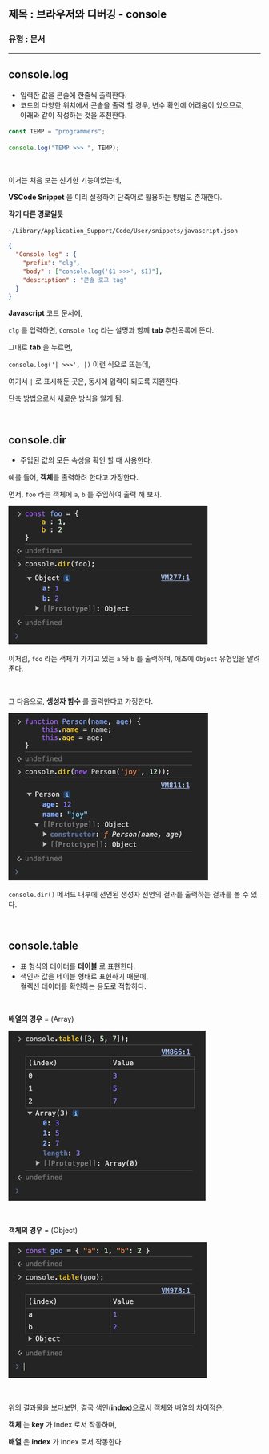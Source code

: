 ## 제목 : 브라우저와 디버깅 - console

### 유형 : 문서

---

## console.log 

* 입력한 값을 콘솔에 한줄씩 출력한다.
* 코드의 다양한 위치에서 콘솔을 출력 할 경우, 변수 확인에 어려움이 있으므로, <br/> 아래와 같이 작성하는 것을 추천한다.

```javascript
const TEMP = "programmers";

console.log("TEMP >>> ", TEMP);
```

<br/>

이거는 처음 보는 신기한 기능이었는데,

**VSCode Snippet** 을 미리 설정하여 단축어로 활용하는 방법도 존재한다.

**각기 다른 경로일듯**

`~/Library/Application_Support/Code/User/snippets/javascript.json`

```json
{
  "Console log" : {
    "prefix": "clg",
    "body" : ["console.log('$1 >>>', $1)"],
    "description" : "콘솔 로그 tag"
  }
}
```

**Javascript** 코드 문서에,

`clg` 를 입력하면, `Console log` 라는 설명과 함께 **tab** 추천목록에 뜬다.

그대로 **tab** 을 누르면, 

`console.log('| >>>', |)` 이런 식으로 뜨는데,

여기서 `|` 로 표시해둔 곳은, 동시에 입력이 되도록 지원한다.

단축 방법으로서 새로운 방식을 알게 됨.

<br/>

## console.dir

* 주입된 값의 모든 속성을 확인 할 때 사용한다.

예를 들어, **객체**를 출력하려 한다고 가정한다.

먼저, `foo` 라는 객체에 `a`, `b` 를 주입하여 출력 해 보자.

![screen1](./images/5-About/screen1.png)

이처럼, `foo` 라는 객체가 가지고 있는 `a` 와 `b` 를 출력하며, 애초에 `Object` 유형임을 알려 준다.

<br/>

그 다음으로, **생성자 함수** 를 출력한다고 가정한다.

![screen2](./images/5-About/screen2.png)

`console.dir()` 메서드 내부에 선언된 생성자 선언의 결과를 출력하는 결과를 볼 수 있다.

<br/>

## console.table

* 표 형식의 데이터를 **테이블** 로 표현한다.
* 색인과 값을 테이블 형태로 표현하기 때문에, <br/> 컬렉션 데이터를 확인하는 용도로 적합하다.

<br/>

**배열의 경우** = (Array)

![screen3](./images/5-About/screen3.png)

<br/>

**객체의 경우** = (Object)

![screen4](./images/5-About/screen4.png)

<br/>

위의 결과물을 보다보면, 결국 색인(**index**)으로서 객체와 배열의 차이점은,

**객체** 는 **key** 가 index 로서 작동하며,

**배열** 은 **index** 가 index 로서 작동한다.

